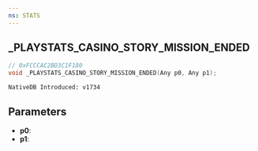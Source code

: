 ```yaml
---
ns: STATS
---
```

## _PLAYSTATS_CASINO_STORY_MISSION_ENDED

```c
// 0xFCCCAC2BD3C1F180
void _PLAYSTATS_CASINO_STORY_MISSION_ENDED(Any p0, Any p1);
```

```
NativeDB Introduced: v1734
```

## Parameters
* **p0**:
* **p1**:
